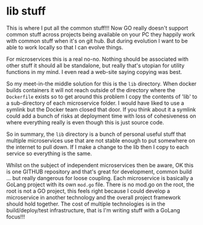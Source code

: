 # lib stuff
This is where I put all the common stuff!!! Now GO really doesn't support common stuff across projects
being available on your PC they happily work with common stuff when it's on git hub.  But during evolution I want
to be able to work locally so that I can evolve things.

For microservices this is a real no-no.  Nothing should be associated with other stuff it should all be
standalone, but really that's utopian for utility functions in my mind.  I even read a web-site saying
copying was best.

So my meet-in-the middle solution for this is the `lib` directory.  When docker builds containers it
will not reach outside of the directory where the `Dockerfile` exists so to get around this problem I copy
the contents of 'lib' to a sub-directory of each microservice folder.  I would have liked to use a symlink
but the Docker team closed that door.  If you think about it a symlink could add a bunch of risks at deployment
time with loss of cohesiveness on where everything really is even though this is just source code.

So in summary, the `lib` directory is a bunch of personal useful stuff that multiple microservices use that are not
stable enough to put somewhere on the internet to pull down.  If I make a change to the lib then I copy to
each service so everything is the same.

Whilst on the subject of independent microservices then be aware, OK this is one GITHUB repository and that's
great for development, common build ... but really dangerous for loose coupling. Each microservice is basically
a GoLang project with its own `mod.go` file.  There is no mod.go on the root, the root is not a GO project, this
feels right because I could develop a microservice in another technology and the overall project framework
should hold together.  The cost of multiple technologies is in the build/deploy/test infrastructure, that is I'm
writing stuff with a GoLang focus!!!
